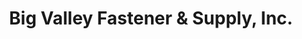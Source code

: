 ---
title: "Big Valley Fastener & Supply, Inc."
url: /reedsville/big-valley-fastener-and-supply-inc/
shop: doityourself
---